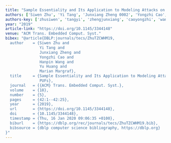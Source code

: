 ```yaml
---
title: "Sample Essentiality and Its Application to Modeling Attacks on Arbiter PUFs"
authors: ['Siwen Zhu', 'Yi Tang', 'Junxiang Zheng 0002', 'Yongzhi Cao', 'Hanpin Wang', 'Yu Huang 0004', 'Marian Margraf']
authors-key: ['zhusiwen', 'tangyi', 'zhengjunxiang', 'caoyongzhi', 'wanghanpin', 'huangyu', 'margrafmarian']
year: "2019"
article-link: "https://doi.org/10.1145/3344148"
venue: "ACM Trans. Embedded Comput. Syst."
bibex: "@article{DBLP:journals/tecs/ZhuTZCWHM19,
  author    = {Siwen Zhu and
               Yi Tang and
               Junxiang Zheng and
               Yongzhi Cao and
               Hanpin Wang and
               Yu Huang and
               Marian Margraf},
  title     = {Sample Essentiality and Its Application to Modeling Attacks on Arbiter
               PUFs},
  journal   = {{ACM} Trans. Embedded Comput. Syst.},
  volume    = {18},
  number    = {5},
  pages     = {42:1--42:25},
  year      = {2019},
  url       = {https://doi.org/10.1145/3344148},
  doi       = {10.1145/3344148},
  timestamp = {Thu, 16 Jan 2020 09:06:35 +0100},
  biburl    = {https://dblp.org/rec/journals/tecs/ZhuTZCWHM19.bib},
  bibsource = {dblp computer science bibliography, https://dblp.org}
}"
---
```

